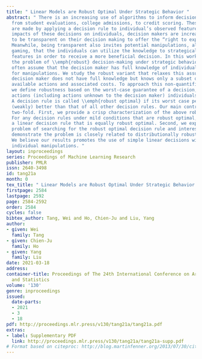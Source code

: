 ```yaml
---
title: " Linear Models are Robust Optimal Under Strategic Behavior "
abstract: " There is an increasing use of algorithms to inform decisions in many settings,
  from student evaluations, college admissions, to credit scoring. These decisions
  are made by applying a decision rule to individual’s observed features. Given the
  impacts of these decisions on individuals, decision makers are increasingly required
  to be transparent on their decision making to offer the “right to explanation.”
  Meanwhile, being transparent also invites potential manipulations, also known as
  gaming, that the individuals can utilize the knowledge to strategically alter their
  features in order to receive a more beneficial decision. In this work, we study
  the problem of \\emph{robust} decision-making under strategic behavior. Prior works
  often assume that the decision maker has full knowledge of individuals’ cost structure
  for manipulations. We study the robust variant that relaxes this assumption: The
  decision maker does not have full knowledge but knows only a subset of the individuals’
  available actions and associated costs. To approach this non-quantifiable uncertainty,
  we define robustness based on the worst-case guarantee of a decision, over all possible
  actions (including actions unknown to the decision maker) individuals might take.
  A decision rule is called \\emph{robust optimal} if its worst case performance is
  (weakly) better than that of all other decision rules. Our main contributions are
  two-fold. First, we provide a crisp characterization of the above robust optimality:
  For any decision rules under mild conditions that are robust optimal, there exists
  a linear decision rule that is equally robust optimal. Second, we explore the computational
  problem of searching for the robust optimal decision rule and interestingly, we
  demonstrate the problem is closely related to distributionally robust optimization.
  We believe our results promotes the use of simple linear decisions with uncertain
  individual manipulations. "
layout: inproceedings
series: Proceedings of Machine Learning Research
publisher: PMLR
issn: 2640-3498
id: tang21a
month: 0
tex_title: " Linear Models are Robust Optimal Under Strategic Behavior "
firstpage: 2584
lastpage: 2592
page: 2584-2592
order: 2584
cycles: false
bibtex_author: Tang, Wei and Ho, Chien-Ju and Liu, Yang
author:
- given: Wei
  family: Tang
- given: Chien-Ju
  family: Ho
- given: Yang
  family: Liu
date: 2021-03-18
address: 
container-title: Proceedings of The 24th International Conference on Artificial Intelligence
  and Statistics
volume: '130'
genre: inproceedings
issued:
  date-parts:
  - 2021
  - 3
  - 18
pdf: http://proceedings.mlr.press/v130/tang21a/tang21a.pdf
extras:
- label: Supplementary PDF
  link: http://proceedings.mlr.press/v130/tang21a/tang21a-supp.pdf
# Format based on citeproc: http://blog.martinfenner.org/2013/07/30/citeproc-yaml-for-bibliographies/
---
```

